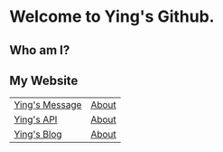 # Welcome to Ying's Github.

## Who am I?

## My Website
|||  
|-----|--------|  
|[Ying's Message](https://www.ranying.xyz)|[About]()|  
|[Ying's API](https://apis.ranying.xyz)|[About]()|  
|[Ying's Blog](https://blog.ranying.xyz)|[About]()| 
